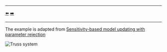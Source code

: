 ***
[⬅️](../071/README.md "Previous example")
[➡️](../073/README.md "Next example")
***

The example is adapted from [Sensitivity-based model updating with parameter rejection](https://doi.org/10.1016/j.apm.2025.116253)

![Truss  system](truss_system.png)
